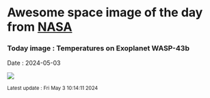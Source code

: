 
# Awesome space image of the day from [NASA](https://api.nasa.gov/)

### Today image : Temperatures on Exoplanet WASP-43b
Date : 2024-05-03

![](https://apod.nasa.gov/apod/image/2405/STScI-WASP43b_temperature.png)

<small>Latest update : Fri May  3 10:14:11 2024</small>
        